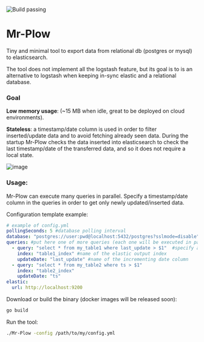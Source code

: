 ![Build passing](https://github.com/Ringloop/Mr-Plow/workflows/ci.yml/badge.svg)

# Mr-Plow
Tiny and minimal tool to export data from relational db (postgres or mysql) to elasticsearch.

The tool does not implement all the logstash feature, but its goal is to is an alternative to logstash when keeping in-sync elastic and a relational database.

### Goal
**Low memory usage**: (~15 MB when idle, great to be deployed on cloud environments).

**Stateless**: a timestamp/date column is used in order to filter inserted/update data and to avoid fetching already seen data.
During the startup Mr-Plow checks the data inserted into elasticsearch to check the last timestamp/date of the transferred data, and so it does not require a local state.

![image](https://user-images.githubusercontent.com/7256185/141697554-4e6f86d8-06e4-4c22-aea5-30145e40fc41.png )

### Usage:
Mr-Plow can execute many queries in parallel.
Specify a timestamp/date column in the queries in order to get only newly updated/inserted data.

Configuration template example:
```yaml
# example of config.yml
pollingSeconds: 5 #database polling interval
database: "postgres://user:pwd@localhost:5432/postgres?sslmode=disable" #specify here the db connection
queries: #put here one of more queries (each one will be executed in parallel)
  - query: "select * from my_table1 where last_update > $1"  #specify a custom query, and please add a filter on an incrementing date column using the $1 value as param
    index: "table1_index" #name of the elastic output index
    updateDate: "last_update" #name of the incrementing date column
  - query: "select * from my_table2 where ts > $1"
    index: "table2_index"
    updateDate: "ts"
elastic:
  url: http://localhost:9200
```

Download or build the binary (docker images will be released soon):
```bash
go build
```

Run the tool:
```bash
./Mr-Plow -config /path/to/my/config.yml
```


